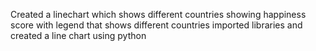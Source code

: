 Created a linechart which shows different countries showing happiness score with legend that shows different countries
imported libraries and created a line chart using python
